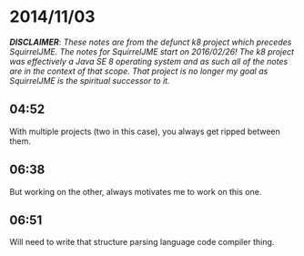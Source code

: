 # 2014/11/03

***DISCLAIMER***: _These notes are from the defunct k8 project which_
_precedes SquirrelJME. The notes for SquirrelJME start on 2016/02/26!_
_The k8 project was effectively a Java SE 8 operating system and as such_
_all of the notes are in the context of that scope. That project is no_
_longer my goal as SquirrelJME is the spiritual successor to it._

## 04:52

With multiple projects (two in this case), you always get ripped between them.

## 06:38

But working on the other, always motivates me to work on this one.

## 06:51

Will need to write that structure parsing language code compiler thing.

